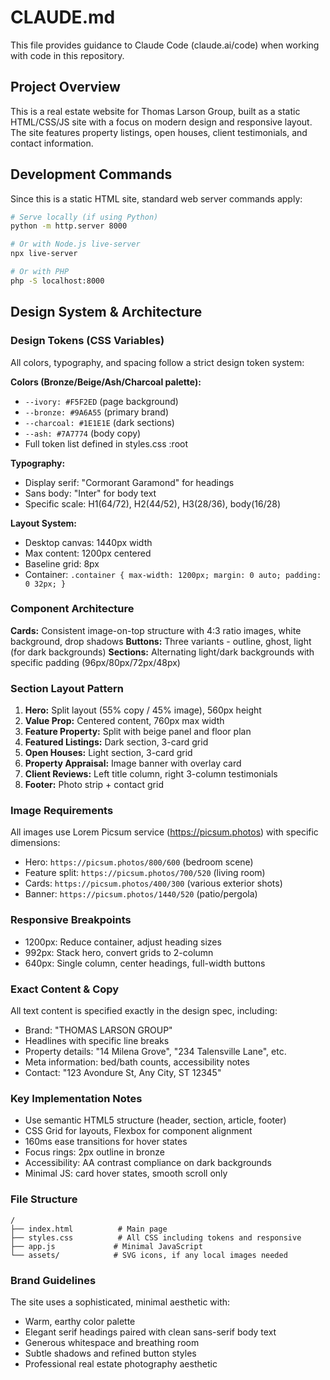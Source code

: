 # CLAUDE.md

This file provides guidance to Claude Code (claude.ai/code) when working with code in this repository.

## Project Overview

This is a real estate website for Thomas Larson Group, built as a static HTML/CSS/JS site with a focus on modern design and responsive layout. The site features property listings, open houses, client testimonials, and contact information.

## Development Commands

Since this is a static HTML site, standard web server commands apply:

```bash
# Serve locally (if using Python)
python -m http.server 8000

# Or with Node.js live-server
npx live-server

# Or with PHP
php -S localhost:8000
```

## Design System & Architecture

### Design Tokens (CSS Variables)
All colors, typography, and spacing follow a strict design token system:

**Colors (Bronze/Beige/Ash/Charcoal palette):**
- `--ivory: #F5F2ED` (page background)
- `--bronze: #9A6A55` (primary brand)
- `--charcoal: #1E1E1E` (dark sections)
- `--ash: #7A7774` (body copy)
- Full token list defined in styles.css :root

**Typography:**
- Display serif: "Cormorant Garamond" for headings
- Sans body: "Inter" for body text
- Specific scale: H1(64/72), H2(44/52), H3(28/36), body(16/28)

**Layout System:**
- Desktop canvas: 1440px width
- Max content: 1200px centered
- Baseline grid: 8px
- Container: `.container { max-width: 1200px; margin: 0 auto; padding: 0 32px; }`

### Component Architecture

**Cards:** Consistent image-on-top structure with 4:3 ratio images, white background, drop shadows
**Buttons:** Three variants - outline, ghost, light (for dark backgrounds)
**Sections:** Alternating light/dark backgrounds with specific padding (96px/80px/72px/48px)

### Section Layout Pattern

1. **Hero:** Split layout (55% copy / 45% image), 560px height
2. **Value Prop:** Centered content, 760px max width
3. **Feature Property:** Split with beige panel and floor plan
4. **Featured Listings:** Dark section, 3-card grid
5. **Open Houses:** Light section, 3-card grid  
6. **Property Appraisal:** Image banner with overlay card
7. **Client Reviews:** Left title column, right 3-column testimonials
8. **Footer:** Photo strip + contact grid

### Image Requirements

All images use Lorem Picsum service (https://picsum.photos) with specific dimensions:
- Hero: `https://picsum.photos/800/600` (bedroom scene)
- Feature split: `https://picsum.photos/700/520` (living room)
- Cards: `https://picsum.photos/400/300` (various exterior shots)
- Banner: `https://picsum.photos/1440/520` (patio/pergola)

### Responsive Breakpoints

- 1200px: Reduce container, adjust heading sizes
- 992px: Stack hero, convert grids to 2-column
- 640px: Single column, center headings, full-width buttons

### Exact Content & Copy

All text content is specified exactly in the design spec, including:
- Brand: "THOMAS LARSON GROUP"
- Headlines with specific line breaks
- Property details: "14 Milena Grove", "234 Talensville Lane", etc.
- Meta information: bed/bath counts, accessibility notes
- Contact: "123 Avondure St, Any City, ST 12345"

### Key Implementation Notes

- Use semantic HTML5 structure (header, section, article, footer)
- CSS Grid for layouts, Flexbox for component alignment
- 160ms ease transitions for hover states
- Focus rings: 2px outline in bronze
- Accessibility: AA contrast compliance on dark backgrounds
- Minimal JS: card hover states, smooth scroll only

### File Structure

```
/
├── index.html          # Main page
├── styles.css          # All CSS including tokens and responsive
├── app.js             # Minimal JavaScript
└── assets/            # SVG icons, if any local images needed
```

### Brand Guidelines

The site uses a sophisticated, minimal aesthetic with:
- Warm, earthy color palette
- Elegant serif headings paired with clean sans-serif body text
- Generous whitespace and breathing room
- Subtle shadows and refined button styles
- Professional real estate photography aesthetic